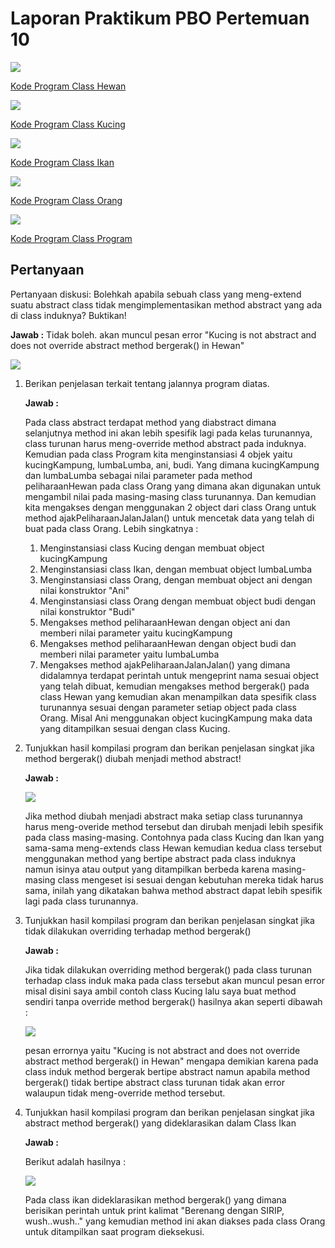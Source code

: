 # Laporan Praktikum PBO Pertemuan 10
![](img/hewan.jpg)

[Kode Program Class Hewan](../../src/PBOMinggu10/src/pbominggu10/abstractclass/Hewan.java)


![](img/kucing.jpg)


[Kode Program Class Kucing](../../src/PBOMinggu10/src/pbominggu10/abstractclass/Kucing.java)


![](img/ikan1.jpg)


[Kode Program Class Ikan](../../src/PBOMinggu10/src/pbominggu10/abstractclass/Ikan.java)


![](img/orang.jpg)


[Kode Program Class Orang](../../src/PBOMinggu10/src/pbominggu10/abstractclass/Orang.java)


![](img/program.jpg)


[Kode Program Class Program](../../src/PBOMinggu10/src/pbominggu10/abstractclass/Program.java)


## Pertanyaan
Pertanyaan diskusi:
Bolehkah apabila sebuah class yang meng-extend suatu abstract class tidak
mengimplementasikan method abstract yang ada di class induknya? Buktikan!
    
**Jawab :**
Tidak boleh. akan muncul pesan error "Kucing is not abstract and does not override abstract method bergerak() in Hewan"


![](img/15.jpg)


1. Berikan penjelasan terkait tentang jalannya program diatas. 

    **Jawab :**

    Pada class abstract terdapat method yang diabstract dimana selanjutnya method ini akan lebih spesifik lagi pada kelas turunannya, class turunan harus meng-override method abstract pada induknya. Kemudian pada class Program kita menginstansiasi 4 objek yaitu kucingKampung, lumbaLumba, ani, budi. Yang dimana kucingKampung dan lumbaLumba sebagai nilai parameter pada method peliharaanHewan pada class Orang yang dimana akan digunakan untuk mengambil nilai pada masing-masing class turunannya. Dan kemudian kita mengakses dengan menggunakan 2 object dari class Orang untuk method ajakPeliharaanJalanJalan() untuk mencetak data yang telah di buat pada class Orang. Lebih singkatnya :
    
    1. Menginstansiasi class Kucing dengan membuat object kucingKampung
    2. Menginstansiasi class Ikan, dengan membuat object lumbaLumba
    3. Menginstansiasi class Orang, dengan membuat object ani dengan nilai konstruktor "Ani"
    4. Menginstansiasi class Orang dengan membuat object budi dengan nilai konstruktor "Budi"
    5. Mengakses method peliharaanHewan dengan object ani dan memberi nilai parameter yaitu kucingKampung
    6. Mengakses method peliharaanHewan dengan object budi dan memberi nilai parameter yaitu lumbaLumba
    7. Mengakses method ajakPeliharaanJalanJalan() yang dimana didalamnya terdapat perintah untuk mengeprint nama sesuai object yang telah dibuat, kemudian mengakses method bergerak() pada class Hewan yang kemudian akan menampilkan data spesifik class turunannya sesuai dengan parameter setiap object pada class Orang. Misal Ani menggunakan object kucingKampung maka data yang ditampilkan sesuai dengan class Kucing.

2. Tunjukkan hasil kompilasi program dan berikan penjelasan singkat jika method
bergerak() diubah menjadi method abstract!

    **Jawab :**


    ![](img/output.jpg)


    Jika method diubah menjadi abstract maka setiap class turunannya harus meng-overide method tersebut dan dirubah menjadi lebih spesifik pada class masing-masing. Contohnya pada class Kucing dan Ikan yang sama-sama meng-extends class Hewan kemudian kedua class tersebut menggunakan method yang bertipe abstract pada class induknya namun isinya atau output yang ditampilkan berbeda karena masing-masing class mengeset isi sesuai dengan kebutuhan mereka tidak harus sama, inilah yang dikatakan bahwa method abstract dapat lebih spesifik lagi pada class turunannya.

3. Tunjukkan hasil kompilasi program dan berikan penjelasan singkat jika tidak dilakukan
overriding terhadap method bergerak()

    **Jawab :**

    Jika tidak dilakukan overriding method bergerak() pada class turunan terhadap class induk maka pada class tersebut akan muncul pesan error misal disini saya ambil contoh class Kucing lalu saya buat method sendiri tanpa override method bergerak() hasilnya akan seperti dibawah : 
    
    
    ![](img/15.jpg)


    pesan errornya yaitu "Kucing is not abstract and does not override abstract method bergerak() in Hewan" mengapa demikian karena pada class induk method bergerak bertipe abstract namun apabila method bergerak() tidak bertipe abstract class turunan tidak akan error walaupun tidak meng-override method tersebut.

4. Tunjukkan hasil kompilasi program dan berikan penjelasan singkat jika abstract method
bergerak() yang dideklarasikan dalam Class Ikan

    **Jawab :**


    Berikut adalah hasilnya :


    ![](img/ikan.jpg)


    Pada class ikan dideklarasikan method bergerak() yang dimana berisikan perintah untuk print kalimat "Berenang dengan SIRIP, wush..wush.." yang kemudian method ini akan diakses pada class Orang untuk ditampilkan saat program dieksekusi.